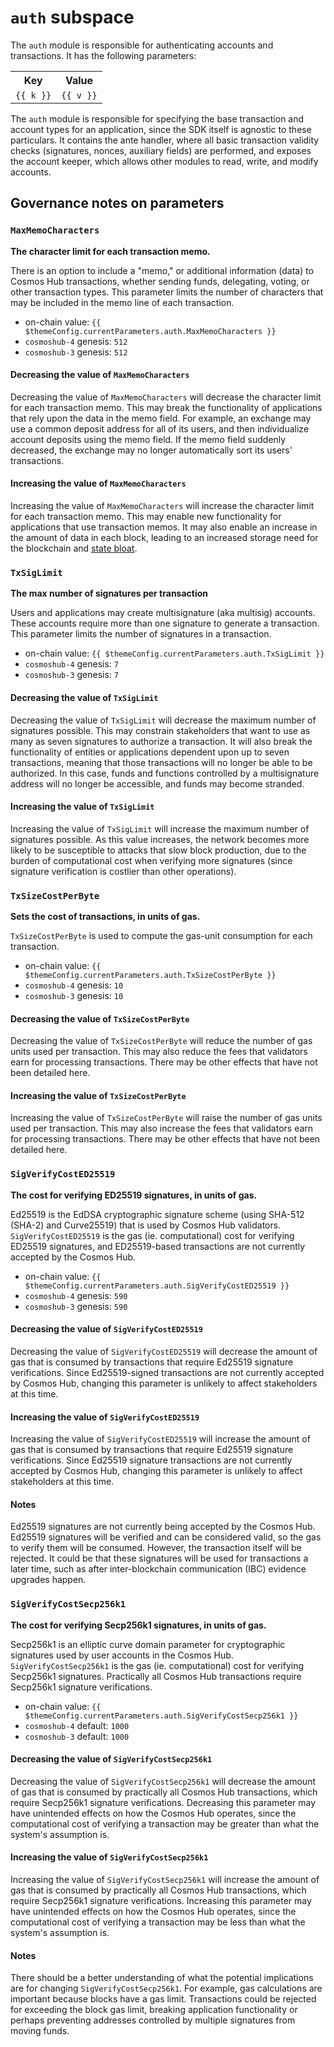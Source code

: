 # `auth` subspace

The `auth` module is responsible for authenticating accounts and transactions.
It has the following parameters:

<table>
    <tr>
        <th>Key</th>
        <th>Value</th>
    </tr>
    <tr v-for="(v,k) in $themeConfig.currentParameters.auth">
        <td><a :href="'#'+k"><code>{{ k }}</code></a></td>
        <td><code>{{ v }}</code></td>
    </tr>
</table>

The `auth` module is responsible for specifying the base transaction and account
types for an application, since the SDK itself is agnostic to these particulars.
It contains the ante handler, where all basic transaction validity checks
(signatures, nonces, auxiliary fields) are performed, and exposes the account
keeper, which allows other modules to read, write, and modify accounts.

## Governance notes on parameters

### `MaxMemoCharacters`

**The character limit for each transaction memo.**

There is an option to include a "memo," or additional information (data) to
Cosmos Hub transactions, whether sending funds, delegating, voting, or other
transaction types. This parameter limits the number of characters that may be
included in the memo line of each transaction.

- on-chain value: `{{ $themeConfig.currentParameters.auth.MaxMemoCharacters }}`
- `cosmoshub-4` genesis: `512`
- `cosmoshub-3` genesis: `512`

#### Decreasing the value of `MaxMemoCharacters`

Decreasing the value of `MaxMemoCharacters` will decrease the character limit
for each transaction memo. This may break the functionality of applications that
rely upon the data in the memo field. For example, an exchange may use a common
deposit address for all of its users, and then individualize account deposits
using the memo field. If the memo field suddenly decreased, the exchange may no
longer automatically sort its users' transactions.

#### Increasing the value of `MaxMemoCharacters`

<!-- markdown-link-check-disable -->

Increasing the value of `MaxMemoCharacters` will increase the character limit
for each transaction memo. This may enable new functionality for applications
that use transaction memos. It may also enable an increase in the amount of data
in each block, leading to an increased storage need for the blockchain and
[state bloat](https://thecontrol.co/state-growth-a-look-at-the-problem-and-its-solutions-6de9d7634b0b).

<!-- markdown-link-check-enable -->

### `TxSigLimit`

**The max number of signatures per transaction**

Users and applications may create multisignature (aka multisig) accounts. These
accounts require more than one signature to generate a transaction. This
parameter limits the number of signatures in a transaction.

- on-chain value: `{{ $themeConfig.currentParameters.auth.TxSigLimit }}`
- `cosmoshub-4` genesis: `7`
- `cosmoshub-3` genesis: `7`

#### Decreasing the value of `TxSigLimit`

Decreasing the value of `TxSigLimit` will decrease the maximum number of
signatures possible. This may constrain stakeholders that want to use as many as
seven signatures to authorize a transaction. It will also break the
functionality of entities or applications dependent upon up to seven
transactions, meaning that those transactions will no longer be able to be
authorized. In this case, funds and functions controlled by a multisignature
address will no longer be accessible, and funds may become stranded.

#### Increasing the value of `TxSigLimit`

Increasing the value of `TxSigLimit` will increase the maximum number of
signatures possible. As this value increases, the network becomes more likely to
be susceptible to attacks that slow block production, due to the burden of
computational cost when verifying more signatures (since signature verification
is costlier than other operations).

### `TxSizeCostPerByte`

**Sets the cost of transactions, in units of gas.**

`TxSizeCostPerByte` is used to compute the gas-unit consumption for each
transaction.

- on-chain value: `{{ $themeConfig.currentParameters.auth.TxSizeCostPerByte }}`
- `cosmoshub-4` genesis: `10`
- `cosmoshub-3` genesis: `10`

#### Decreasing the value of `TxSizeCostPerByte`

Decreasing the value of `TxSizeCostPerByte` will reduce the number of gas units
used per transaction. This may also reduce the fees that validators earn for
processing transactions. There may be other effects that have not been detailed
here.

#### Increasing the value of `TxSizeCostPerByte`

Increasing the value of `TxSizeCostPerByte` will raise the number of gas units
used per transaction. This may also increase the fees that validators earn for
processing transactions. There may be other effects that have not been detailed
here.

### `SigVerifyCostED25519`

**The cost for verifying ED25519 signatures, in units of gas.**

Ed25519 is the EdDSA cryptographic signature scheme (using SHA-512 (SHA-2) and
Curve25519) that is used by Cosmos Hub validators. `SigVerifyCostED25519` is the
gas (ie. computational) cost for verifying ED25519 signatures, and ED25519-based
transactions are not currently accepted by the Cosmos Hub.

- on-chain value:
  `{{ $themeConfig.currentParameters.auth.SigVerifyCostED25519 }}`
- `cosmoshub-4` genesis: `590`
- `cosmoshub-3` genesis: `590`

#### Decreasing the value of `SigVerifyCostED25519`

Decreasing the value of `SigVerifyCostED25519` will decrease the amount of gas
that is consumed by transactions that require Ed25519 signature verifications.
Since Ed25519-signed transactions are not currently accepted by Cosmos Hub,
changing this parameter is unlikely to affect stakeholders at this time.

#### Increasing the value of `SigVerifyCostED25519`

Increasing the value of `SigVerifyCostED25519` will increase the amount of gas
that is consumed by transactions that require Ed25519 signature verifications.
Since Ed25519 signature transactions are not currently accepted by Cosmos Hub,
changing this parameter is unlikely to affect stakeholders at this time.

#### Notes

Ed25519 signatures are not currently being accepted by the Cosmos Hub. Ed25519
signatures will be verified and can be considered valid, so the gas to verify
them will be consumed. However, the transaction itself will be rejected. It
could be that these signatures will be used for transactions a later time, such
as after inter-blockchain communication (IBC) evidence upgrades happen.

### `SigVerifyCostSecp256k1`

**The cost for verifying Secp256k1 signatures, in units of gas.**

Secp256k1 is an elliptic curve domain parameter for cryptographic signatures
used by user accounts in the Cosmos Hub. `SigVerifyCostSecp256k1` is the gas
(ie. computational) cost for verifying Secp256k1 signatures. Practically all
Cosmos Hub transactions require Secp256k1 signature verifications.

- on-chain value:
  `{{ $themeConfig.currentParameters.auth.SigVerifyCostSecp256k1 }}`
- `cosmoshub-4` default: `1000`
- `cosmoshub-3` default: `1000`

#### Decreasing the value of `SigVerifyCostSecp256k1`

Decreasing the value of `SigVerifyCostSecp256k1` will decrease the amount of gas
that is consumed by practically all Cosmos Hub transactions, which require
Secp256k1 signature verifications. Decreasing this parameter may have unintended
effects on how the Cosmos Hub operates, since the computational cost of
verifying a transaction may be greater than what the system's assumption is.

#### Increasing the value of `SigVerifyCostSecp256k1`

Increasing the value of `SigVerifyCostSecp256k1` will increase the amount of gas
that is consumed by practically all Cosmos Hub transactions, which require
Secp256k1 signature verifications. Increasing this parameter may have unintended
effects on how the Cosmos Hub operates, since the computational cost of
verifying a transaction may be less than what the system's assumption is.

#### Notes

There should be a better understanding of what the potential implications are
for changing `SigVerifyCostSecp256k1`. For example, gas calculations are
important because blocks have a gas limit. Transactions could be rejected for
exceeding the block gas limit, breaking application functionality or perhaps
preventing addresses controlled by multiple signatures from moving funds.
